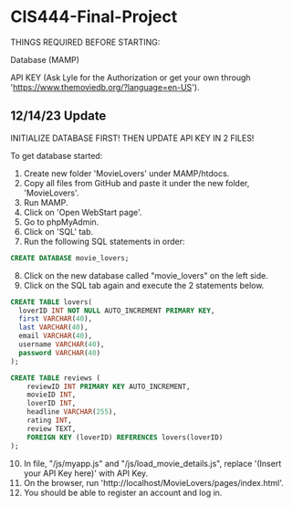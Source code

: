 # CIS444-Final-Project

THINGS REQUIRED BEFORE STARTING:

Database (MAMP)

API KEY (Ask Lyle for the Authorization or get your own through 'https://www.themoviedb.org/?language=en-US').

## 12/14/23 Update
INITIALIZE DATABASE FIRST! THEN UPDATE API KEY IN 2 FILES!

To get database started:
1. Create new folder 'MovieLovers' under MAMP/htdocs. 
2. Copy all files from GitHub and paste it under the new folder, 'MovieLovers'.
3. Run MAMP.
4. Click on 'Open WebStart page'.
5. Go to phpMyAdmin.
6. Click on 'SQL' tab.
7. Run the following SQL statements in order:

```sql
CREATE DATABASE movie_lovers;
```

8. Click on the new database called "movie_lovers" on the left side.
9. Click on the SQL tab again and execute the 2 statements below.

```sql
CREATE TABLE lovers(
  loverID INT NOT NULL AUTO_INCREMENT PRIMARY KEY,
  first VARCHAR(40),
  last VARCHAR(40),
  email VARCHAR(40),
  username VARCHAR(40), 
  password VARCHAR(40)
);
```

```sql
CREATE TABLE reviews (
    reviewID INT PRIMARY KEY AUTO_INCREMENT,
    movieID INT,
    loverID INT,
    headline VARCHAR(255),
    rating INT,
    review TEXT,
    FOREIGN KEY (loverID) REFERENCES lovers(loverID)
);
```

10. In file, "/js/myapp.js" and "/js/load_movie_details.js", replace '(Insert your API Key here)' with API Key.
11. On the browser, run 'http://localhost/MovieLovers/pages/index.html'.
12. You should be able to register an account and log in.
